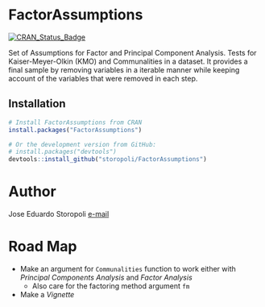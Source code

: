 # FactorAssumptions 

[![CRAN_Status_Badge](http://www.r-pkg.org/badges/version/FactorAssumptions)](https://cran.r-project.org/package=FactorAssumptions)

Set of Assumptions for Factor and Principal Component Analysis.
Tests for Kaiser-Meyer-Olkin (KMO) and Communalities in a dataset. It provides a final sample by removing variables in a iterable manner while keeping account of the variables that were removed in each step.

## Installation

```r
# Install FactorAssumptions from CRAN
install.packages("FactorAssumptions")

# Or the development version from GitHub:
# install.packages("devtools")
devtools::install_github("storopoli/FactorAssumptions")
```

# Author
Jose Eduardo Storopoli
[e-mail](mailto:thestoropoli@gmail.com)

# Road Map
- Make an argument for `Communalities` function to work either with *Principal Components Analysis* and *Factor Analysis*
	- Also care for the factoring method argument `fm`
- Make a *Vignette*
